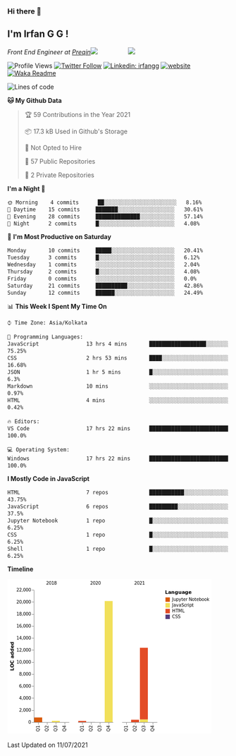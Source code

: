 ### Hi there 👋

<h2>I'm Irfan G G !</h2>
<img align='right' src="https://media.giphy.com/media/Q8OHiZlD4VdKS5mTwG/giphy.gif" width="230">
<p><em>Front End Engineer at <a href="https://www.preqin.com/">Preqin</a><img src="https://media.giphy.com/media/WUlplcMpOCEmTGBtBW/giphy.gif" width="30"> 
</em></p>

<!--START_SECTION:waka-->
![Profile Views](http://img.shields.io/badge/Profile%20Views-134-blue)
[![Twitter Follow](https://img.shields.io/twitter/follow/misteranmol?label=Follow)](https://twitter.com/intent/follow?screen_name=irfangg6)
[![Linkedin: irfangg](https://img.shields.io/badge/-irfangg-blue?style=flat-square&logo=Linkedin&logoColor=white&link=https://www.linkedin.com/in/irfangg/)](https://www.linkedin.com/in/irfangg/)
[![website](https://img.shields.io/badge/Website-46a2f1.svg?&style=flat-square&logo=Google-Chrome&logoColor=white&link=https://irfangg.github.io/)](https://irfangg.github.io/)
[![Waka Readme](https://github.com/irfangg/irfangg/actions/workflows/profile-readme-development-stats.yml/badge.svg)](https://github.com/irfangg/irfangg/actions/workflows/profile-readme-development-stats.yml)

![Lines of code](https://img.shields.io/badge/From%20Hello%20World%20I%27ve%20Written-34148%20lines%20of%20code-blue)

**🐱 My Github Data** 

> 🏆 59 Contributions in the Year 2021
 > 
> 📦 17.3 kB Used in Github's Storage 
 > 
> 🚫 Not Opted to Hire
 > 
> 📜 57 Public Repositories 
 > 
> 🔑 2 Private Repositories  
 > 
**I'm a Night 🦉** 

```text
🌞 Morning    4 commits      ██░░░░░░░░░░░░░░░░░░░░░░░   8.16% 
🌆 Daytime    15 commits     ███████░░░░░░░░░░░░░░░░░░   30.61% 
🌃 Evening    28 commits     ██████████████░░░░░░░░░░░   57.14% 
🌙 Night      2 commits      █░░░░░░░░░░░░░░░░░░░░░░░░   4.08%

```
📅 **I'm Most Productive on Saturday** 

```text
Monday       10 commits     █████░░░░░░░░░░░░░░░░░░░░   20.41% 
Tuesday      3 commits      █░░░░░░░░░░░░░░░░░░░░░░░░   6.12% 
Wednesday    1 commits      ░░░░░░░░░░░░░░░░░░░░░░░░░   2.04% 
Thursday     2 commits      █░░░░░░░░░░░░░░░░░░░░░░░░   4.08% 
Friday       0 commits      ░░░░░░░░░░░░░░░░░░░░░░░░░   0.0% 
Saturday     21 commits     ██████████░░░░░░░░░░░░░░░   42.86% 
Sunday       12 commits     ██████░░░░░░░░░░░░░░░░░░░   24.49%

```


📊 **This Week I Spent My Time On** 

```text
⌚︎ Time Zone: Asia/Kolkata

💬 Programming Languages: 
JavaScript               13 hrs 4 mins       ██████████████████░░░░░░░   75.25% 
CSS                      2 hrs 53 mins       ████░░░░░░░░░░░░░░░░░░░░░   16.68% 
JSON                     1 hr 5 mins         █░░░░░░░░░░░░░░░░░░░░░░░░   6.3% 
Markdown                 10 mins             ░░░░░░░░░░░░░░░░░░░░░░░░░   0.97% 
HTML                     4 mins              ░░░░░░░░░░░░░░░░░░░░░░░░░   0.42%

🔥 Editors: 
VS Code                  17 hrs 22 mins      █████████████████████████   100.0%

💻 Operating System: 
Windows                  17 hrs 22 mins      █████████████████████████   100.0%

```

**I Mostly Code in JavaScript** 

```text
HTML                     7 repos             ███████████░░░░░░░░░░░░░░   43.75% 
JavaScript               6 repos             █████████░░░░░░░░░░░░░░░░   37.5% 
Jupyter Notebook         1 repo              █░░░░░░░░░░░░░░░░░░░░░░░░   6.25% 
CSS                      1 repo              █░░░░░░░░░░░░░░░░░░░░░░░░   6.25% 
Shell                    1 repo              █░░░░░░░░░░░░░░░░░░░░░░░░   6.25%

```


**Timeline**

![Chart not found](https://raw.githubusercontent.com/irfangg/irfangg/main/charts/bar_graph.png) 


 Last Updated on 11/07/2021
<!--END_SECTION:waka-->
<!--
**irfangg/irfangg** is a ✨ _special_ ✨ repository because its `README.md` (this file) appears on your GitHub profile.

Here are some ideas to get you started:

- 🔭 I’m currently working on ...
- 🌱 I’m currently learning ...
- 👯 I’m looking to collaborate on ...
- 🤔 I’m looking for help with ...
- 💬 Ask me about ...
- 📫 How to reach me: ...
- 😄 Pronouns: ...
- ⚡ Fun fact: ...
-->

<!--
![visitors](https://visitor-badge.glitch.me/badge?page_id=github.com/irfangg)
![Irfan GG's GitHub stats](https://github-readme-stats.vercel.app/api?username=irfangg&show_icons=true&theme=radical)


[![Top Langs](https://github-readme-stats.vercel.app/api/top-langs/?username=irfangg&layout=compact)](https://github.com/irfangg/github-readme-stats)

[![irfangg's wakatime stats](https://github-readme-stats.vercel.app/api/wakatime?username=irfangg)](https://github.com/irfangg/github-readme-stats)


You can find me on [![Twitter][1.2]][1], or on [![LinkedIn][3.2]][3].
-->
<!-- Icons 

[1.2]: http://i.imgur.com/wWzX9uB.png (twitter icon without padding)
[2.2]: https://raw.githubusercontent.com/MartinHeinz/MartinHeinz/master/linkedin-3-16.png (LinkedIn icon without padding)
-->
<!-- Links to your social media accounts 

[1]: https://twitter.com/irfangg6
[2]: https://www.linkedin.com/in/irfangg/
-->
<!-- [![Waka Readme](https://github.com/irfangg/irfangg/actions/workflows/profile-readme-development-stats.yml/badge.svg)](https://github.com/irfangg/irfangg/actions/workflows/profile-readme-development-stats.yml) -->
